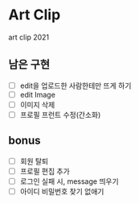 # Art Clip

art clip 2021

## 남은 구현

- [ ] edit을 업로드한 사람한테만 뜨게 하기
- [ ] edit Image
- [ ] 이미지 삭제
- [ ] 프로필 프런트 수정(간소화)

## bonus

- [ ] 회원 탈퇴
- [ ] 프로필 편집 추가
- [ ] 로그인 실패 시, message 띄우기
- [ ] 아이디 비밀번호 찾기 없애기